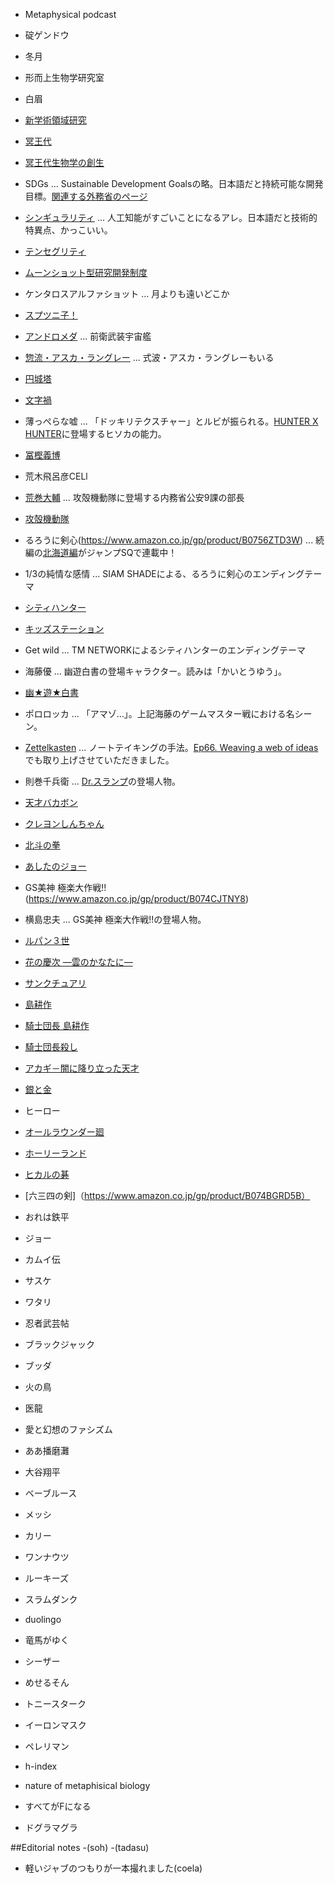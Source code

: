
- Metaphysical podcast

- 碇ゲンドウ
- 冬月
- 形而上生物学研究室
- 白眉
- [新学術領域研究](https://www.jsps.go.jp/j-grantsinaid/34_new_scientific/index.html)
- [冥王代](https://ja.wikipedia.org/wiki/冥王代)
- [冥王代生物学の創生](https://www.hadean.jp)
- SDGs ... Sustainable Development Goalsの略。日本語だと持続可能な開発目標。[関連する外務省のページ](https://www.mofa.go.jp/mofaj/gaiko/oda/sdgs/index.html)
- [シンギュラリティ](https://ja.wikipedia.org/wiki/技術的特異点) ... 人工知能がすごいことになるアレ。日本語だと技術的特異点、かっこいい。
- [テンセグリティ](https://ja.wikipedia.org/wiki/テンセグリティ)
- [ムーンショット型研究開発制度](https://www8.cao.go.jp/cstp/moonshot/index.html)
- ケンタロスアルファショット ... 月よりも遠いどこか
- [スプツニ子！](https://ja.wikipedia.org/wiki/Sputniko!)
- [アンドロメダ](https://ja.wikipedia.org/wiki/アンドロメダ_(宇宙戦艦ヤマト)) ... 前衛武装宇宙艦
- [惣流・アスカ・ラングレー](https://ja.wikipedia.org/wiki/惣流・アスカ・ラングレー) ... 式波・アスカ・ラングレーもいる
- [円城塔](https://ja.wikipedia.org/wiki/円城塔)
- [文字禍](https://www.amazon.co.jp/dp/B009IXHLYI)
- 薄っぺらな嘘 ... 「ドッキリテクスチャー」とルビが振られる。[HUNTER X HUNTER](https://www.amazon.co.jp/gp/product/B074BZ2354)に登場するヒソカの能力。
- [冨樫義博](https://ja.wikipedia.org/wiki/冨樫義博)
- 荒木飛呂彦CELl
- [荒巻大輔](https://ja.wikipedia.org/wiki/荒巻大輔) ... 攻殻機動隊に登場する内務省公安9課の部長
- [攻殻機動隊](https://ja.wikipedia.org/wiki/攻殻機動隊)
- るろうに剣心(https://www.amazon.co.jp/gp/product/B0756ZTD3W) ... 続編の[北海道編](https://www.amazon.co.jp/gp/product/B07PFG1GDW)がジャンプSQで連載中！
- 1/3の純情な感情 ... SIAM SHADEによる、るろうに剣心のエンディングテーマ
- [シティハンター](https://www.amazon.co.jp/gp/product/B074C4HLM1)
- [キッズステーション](https://www.kids-station.com)
- Get wild ... TM NETWORKによるシティハンターのエンディングテーマ 
- 海藤優 ... 幽遊白書の登場キャラクター。読みは「かいとうゆう」。
- [幽★遊★白書](https://www.amazon.co.jp/gp/product/B08C99RSKT)
- ポロロッカ ... 「アマゾ…」。上記海藤のゲームマスター戦における名シーン。
- [Zettelkasten](https://en.wikipedia.org/wiki/Zettelkasten) ... ノートテイキングの手法。[Ep66. Weaving a web of ideas](https://researchat.fm/episode/66)でも取り上げさせていただきました。
- 則巻千兵衛 ... [Dr.スランプ](https://www.amazon.co.jp/gp/product/B074CFVRL6)の登場人物。
- [天才バカボン](https://www.amazon.co.jp/gp/product/B07F97JTHX)
- [クレヨンしんちゃん](https://www.amazon.co.jp/gp/product/B074CFSHWW)
- [北斗の拳](https://www.amazon.co.jp/gp/product/B074C5L3F1)
- [あしたのジョー](https://www.amazon.co.jp/dp/B074CL6Q3S)
- GS美神 極楽大作戦!!(https://www.amazon.co.jp/gp/product/B074CJTNY8)
- 横島忠夫 ... GS美神 極楽大作戦!!の登場人物。
- [ルパン３世](https://www.amazon.co.jp/dp/B073CLPQG1/)
- [花の慶次 ―雲のかなたに―](https://www.amazon.co.jp/gp/product/B074CGYG89)
- [サンクチュアリ](https://www.amazon.co.jp/gp/product/B074BSDFSP)
- [島耕作](https://www.amazon.co.jp/gp/product/B0756ZYJ1V)
- [騎士団長 島耕作](https://www.amazon.co.jp/gp/product/B091376QX8)
- [騎士団長殺し](https://www.amazon.co.jp/dp/B08N5QX9TS/)
- [アカギ－闇に降り立った天才](https://www.amazon.co.jp/gp/product/B074CG99LH)
- [銀と金](https://www.amazon.co.jp/gp/product/B074BSF6H1)
- ヒーロー
- [オールラウンダー廻](https://www.amazon.co.jp/gp/product/B074CFDDCV)
- [ホーリーランド](https://www.amazon.co.jp/gp/product/B074CH9X3V)
- [ヒカルの碁](https://www.amazon.co.jp/gp/product/B074CK3KFX)
- [六三四の剣]（https://www.amazon.co.jp/gp/product/B074BGRD5B）
- おれは鉄平
- ジョー
- カムイ伝
- サスケ
- ワタリ
- 忍者武芸帖
- ブラックジャック
- ブッダ
- 火の鳥
- 医龍
- 愛と幻想のファシズム
- ああ播磨灘
- 大谷翔平
- ベーブルース
- メッシ
- カリー
- ワンナウツ
- ルーキーズ
- スラムダンク
- duolingo
- 竜馬がゆく
- シーザー
- めせるそん
- トニースターク
- イーロンマスク
- ペレリマン
- h-index
- nature of metaphisical biology
- すべてがFになる
- ドグラマグラ

##Editorial notes
-(soh)
-(tadasu)
- 軽いジャブのつもりが一本撮れました(coela)








